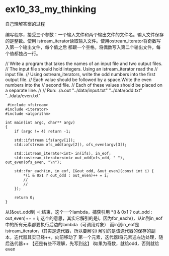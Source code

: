 # ex10_33_my_thinking
自己理解答案的过程

编写程序，接受三个参数：一个输入文件和两个输出文件的文件名。输入文件保存的是整数。使用
istream_iterator读取输入文件。使用ostream_iterator将奇数写入第一个输出文件，每个值之后
都跟一个空格。将偶数写入第二个输出文件，每个值都独占一行。

//  Write a program that takes the names of an input file and two output files.
//  The input file should hold integers. Using an istream_iterator read the
//  input file.
//  Using ostream_iterators, write the odd numbers into the first output file.
//  Each value should be followed by a space.Write the even numbers into the
//  second file.
//  Each of these values should be placed on a separate line.
//
//  Run: ./a.out "../data/input.txt" "../data/odd.txt" "../data/even.txt"

     #include <fstream>
    #include <iterator>
    #include <algorithm>

    int main(int argc, char** argv)
    {
        if (argc != 4) return -1;

        std::ifstream ifs(argv[1]);
        std::ofstream ofs_odd(argv[2]), ofs_even(argv[3]);

        std::istream_iterator<int> in(ifs), in_eof;
        std::ostream_iterator<int> out_odd(ofs_odd, " "), out_even(ofs_even, "\n");

        std::for_each(in, in_eof, [&out_odd, &out_even](const int i) {
            *(i & 0x1 ? out_odd : out_even)++ = i;
            //
            //
        });

        return 0;
    }
    
 从[&out_odd到 =i;结束，这个一个lambda，捕获引用
     *(i & 0x1 ? out_odd : out_even)++ = i;
     这个的意思，其实它解引的是i，因为for_each()，从in到in_eof中的所有元素都要执行后边的lambda（可调用对象）
     而in到in_eof是istream_iterator，i其实是迭代器，所以要解引i
     解引的是该迭代器的保存的副本，迭代器其实已经++，向前移动了
     第一个元素，迭代器i将元素送左边处理，随后迭代器++
     【还是有些不理解，先写到这】
     i如果为奇数，就给odd，否则就给even
     
     

